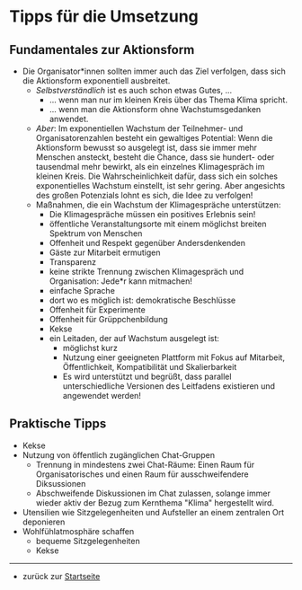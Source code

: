 Tipps für die Umsetzung
=======================

Fundamentales zur Aktionsform
-----------------------------

* Die Organisator*innen sollten immer auch das Ziel verfolgen, dass sich die Aktionsform exponentiell ausbreitet.
  * _Selbstverständlich_ ist es auch schon etwas Gutes, ...
    * ... wenn man nur im kleinen Kreis über das Thema Klima spricht.
    * ... wenn man die Aktionsform ohne Wachstumsgedanken anwendet.
  * _Aber_: Im exponentiellen Wachstum der Teilnehmer- und Organisatorenzahlen besteht ein gewaltiges Potential: Wenn die Aktionsform bewusst so ausgelegt ist, dass sie immer mehr Menschen ansteckt, besteht die Chance, dass sie hundert- oder tausendmal mehr bewirkt, als ein einzelnes Klimagespräch im kleinen Kreis. Die Wahrscheinlichkeit dafür, dass sich ein solches exponentielles Wachstum einstellt, ist sehr gering. Aber angesichts des großen Potenzials lohnt es sich, die Idee zu verfolgen!
  * Maßnahmen, die ein Wachstum der Klimagespräche unterstützen:
    * Die Klimagespräche müssen ein positives Erlebnis sein!
    * öffentliche Veranstaltungsorte mit einem möglichst breiten Spektrum von Menschen
    * Offenheit und Respekt gegenüber Andersdenkenden
    * Gäste zur Mitarbeit ermutigen
    * Transparenz
    * keine strikte Trennung zwischen Klimagespräch und Organisation: Jede*r kann mitmachen!
    * einfache Sprache
    * dort wo es möglich ist: demokratische Beschlüsse
    * Offenheit für Experimente
    * Offenheit für Grüppchenbildung
    * Kekse
    * ein Leitaden, der auf Wachstum ausgelegt ist:
      * möglichst kurz
      * Nutzung einer geeigneten Plattform mit Fokus auf Mitarbeit, Öffentlichkeit, Kompatibilität und Skalierbarkeit 
      * Es wird unterstützt und begrüßt, dass parallel unterschiedliche Versionen des Leitfadens existieren und angewendet werden!
 
Praktische Tipps
----------------

* Kekse
* Nutzung von öffentlich zugänglichen Chat-Gruppen
  * Trennung in mindestens zwei Chat-Räume: Einen Raum für Organisatorisches und einen Raum für ausschweifendere Diksussionen
  * Abschweifende Diskussionen im Chat zulassen, solange immer wieder aktiv der Bezug zum Kernthema "Klima" hergestellt wird. 
* Utensilien wie Sitzgelegenheiten und Aufsteller an einem zentralen Ort deponieren
* Wohlfühlatmosphäre schaffen
  * bequeme Sitzgelegenheiten
  * Kekse

---
* zurück zur [Startseite](README.md)
